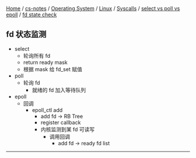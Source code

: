 [Home](https://mengxianbin.github.io) /
[cs-notes](https://mengxianbin.github.io/cs-notes/site) /
[Operating System](https://mengxianbin.github.io/cs-notes/site/Operating%20System) /
[Linux](https://mengxianbin.github.io/cs-notes/site/Operating%20System/Linux) /
[Syscalls](https://mengxianbin.github.io/cs-notes/site/Operating%20System/Linux/Syscalls) /
[select vs poll vs epoll](https://mengxianbin.github.io/cs-notes/site/Operating%20System/Linux/Syscalls/select%20vs%20poll%20vs%20epoll) /
[fd state check](https://mengxianbin.github.io/cs-notes/site/Operating%20System/Linux/Syscalls/select%20vs%20poll%20vs%20epoll/fd%20state%20check)

## fd 状态监测

* select
    * 轮询所有 fd
    * return ready mask
    * 根据 mask 给 fd_set 赋值
* poll
    * 轮询 fd
        * 就绪的 fd 加入等待队列
* epoll
    * 回调
        * epoll_ctl add
            * add fd -> RB Tree
            * register callback
            * 内核监测到某 fd 可读写
                * 调用回调
                    * add fd -> ready fd list

---
